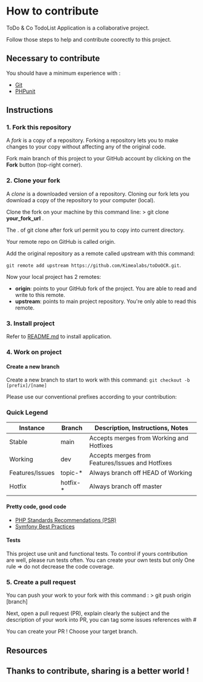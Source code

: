 # How to contribute

ToDo & Co TodoList Application is a collaborative project.

Follow those steps to help and contribute coorectly to this project.

## Necessary to contribute
You should have a minimum experience with :

- [Git][1]
- [PHPunit][2]

## Instructions
### 1. Fork this repository
A *fork* is a copy of a repository. Forking a repository lets you to make changes to your copy without affecting any of the original code.

Fork main branch of this project to your GitHub account by clicking on the **Fork** button (top-right corner).

### 2. Clone your fork
A *clone* is a downloaded version of a repository. Cloning our fork lets you download a copy of the repository to your computer (local).

Clone the fork on your machine by this command line: \> git clone **your_fork_url** .

The . of git clone after fork url permit you to copy into current directory.

Your remote repo on GitHub is called origin.

Add the original repository as a remote called upstream with this command:

`git remote add upstream https://github.com/Kimealabs/toDoOCR.git`.

Now your local project has 2 remotes:

- **origin**: points to your GitHub fork of the project. You are able to read and write to this remote.
- **upstream**: points to main project repository. You're only able to read this remote.


### 3. Install project
Refer to [README.md][3] to install application.

### 4. Work on project

#### Create a new branch

Create a new branch to start to work with this command: `git checkout -b [prefix]/[name]`

Please use our conventional prefixes according to your contribution:

### Quick Legend

<table>
  <thead>
    <tr>
      <th>Instance</th>
      <th>Branch</th>
      <th>Description, Instructions, Notes</th>
    </tr>
  </thead>
  <tbody>
    <tr>
      <td>Stable</td>
      <td>main</td>
      <td>Accepts merges from Working and Hotfixes</td>
    </tr>
    <tr>
      <td>Working</td>
      <td>dev</td>
      <td>Accepts merges from Features/Issues and Hotfixes</td>
    </tr>
    <tr>
      <td>Features/Issues</td>
      <td>topic-*</td>
      <td>Always branch off HEAD of Working</td>
    </tr>
    <tr>
      <td>Hotfix</td>
      <td>hotfix-*</td>
      <td>Always branch off master</td>
    </tr>
  </tbody>
</table>

#### Pretty code, good code

- [PHP Standards Recommendations (PSR)][4]
- [Symfony Best Practices][5]

#### Tests

This project use unit and functional tests. To control if yours contribution are well, please run tests often.
You can create your own tests but only One rule => do not decrease the code coverage.


### 5. Create a pull request

You can push your work to your fork with this command : \> git push origin [branch]

Next, open a pull request (PR), explain clearly the subject and the description of your work into PR, you can tag some issues references with \#

You can create your PR ! Choose your target branch.


## Resources

[1]: https://git-scm.com/downloads
[2]: https://phpunit.de
[3]: https://github.com/Kimealabs/toDoOCR/blob/main/README.md
[4]: https://www.php-fig.org/psr
[5]: https://symfony.com/doc/5.4/best_practices/index.html

## Thanks to contribute, sharing is a better world ! 
